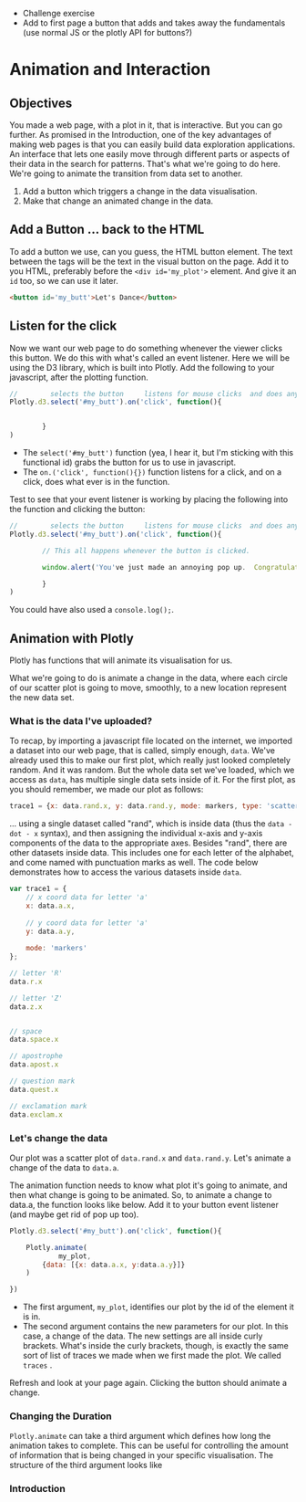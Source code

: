 * Challenge exercise
* Add to first page a button that adds and takes away the fundamentals \(use normal JS or the plotly API for buttons?\)

# Animation and Interaction

## Objectives

You made a web page, with a plot in it, that is interactive.  But you can go further.  As promised in the Introduction, one of the key advantages of making web pages is that you can easily build data exploration applications.  An interface that lets one easily move through different parts or aspects of their data in the search for patterns.  That's what we're going to do here.  We're going to animate the transition from data set to another.

1. Add a button which triggers a change in the data visualisation.
2. Make that change an animated change in the data.

## Add a Button ... back to the HTML

To add a button we use, can you guess, the HTML button element.  The text between the tags will be the text in the visual button on the page.  Add it to you HTML, preferably before the `<div id='my_plot'>` element.  And give it an `id` too, so we can use it later.

```HTML
<button id='my_butt'>Let's Dance</button>
```

## Listen for the click

Now we want our web page to do something whenever the viewer clicks this button.  We do this with what's called an event listener.  Here we will be using the D3 library, which is built into Plotly.  Add the following to your javascript, after the plotting function.

```JavaScript
//        selects the button     listens for mouse clicks  and does anything inside the function
Plotly.d3.select('#my_butt').on('click', function(){


        }
)
```

* The `select('#my_butt')` function \(yea, I hear it, but I'm sticking with this functional id\) grabs the button for us to use in javascript.
* The `on.('click', function(){})` function listens for a click, and on a click, does what ever is in the function.

Test to see that your event listener is working by placing the following into the function and clicking the button:

```JavaScript
//        selects the button     listens for mouse clicks  and does anything inside the function
Plotly.d3.select('#my_butt').on('click', function(){

        // This all happens whenever the button is clicked.

        window.alert('You've just made an annoying pop up.  Congratulations.')

        }
)
```

You could have also used a `console.log();`.

## Animation with Plotly

Plotly has functions that will animate its visualisation for us.

What we're going to do is animate a change in the data, where each circle of our scatter plot is going to move, smoothly, to a new location represent the new data set.

### What is the data I've uploaded?

To recap, by importing a javascript file located on the internet, we imported a dataset into our web page, that is called, simply enough, `data`.  We've already used this to make our first plot, which really just looked completely random.  And it was random.  But the whole data set we've loaded, which we access as `data`, has multiple single data sets inside of it.  For the first plot, as you should remember, we made our plot as follows:

```JavaScript
trace1 = {x: data.rand.x, y: data.rand.y, mode: markers, type: 'scatter'};
```

... using a single dataset called "rand", which is inside data \(thus the `data - dot - x` syntax\), and then assigning the individual x-axis and y-axis components of the data to the appropriate axes.  Besides "rand", there are other datasets inside data.  This includes one for each letter of the alphabet, and come named with punctuation marks as well.   The code below demonstrates how to access the various datasets inside `data`.

```JavaScript
var trace1 = {
    // x coord data for letter 'a'
    x: data.a.x,
    
    // y coord data for letter 'a'
    y: data.a.y,
    
    mode: 'markers'
};

// letter 'R'
data.r.x

// letter 'Z'
data.z.x


// space
data.space.x

// apostrophe
data.apost.x

// question mark
data.quest.x

// exclamation mark
data.exclam.x
```

### Let's change the data

Our plot was a scatter plot of `data.rand.x` and `data.rand.y`.   Let's animate a change of the data to `data.a`.  

The animation function needs to know what plot it's going to animate, and then what change is going to be animated.  So, to animate a change to data.a, the function looks like below.  Add it to your button event listener \(and maybe get rid of pop up too\).

```JavaScript
Plotly.d3.select('#my_butt').on('click', function(){

    Plotly.animate(
            my_plot, 
	    {data: [{x: data.a.x, y:data.a.y}]}
	)

})
```

* The first argument, `my_plot`, identifies our plot by the id of the element it is in.
* The second argument contains the new parameters for our plot.  In this case, a change of the data.  The new settings are all inside curly brackets.  What's inside the curly brackets, though, is exactly the same sort of list of traces we made when we first made the plot.  We called `traces` .

Refresh and look at your page again.  Clicking the button should animate a change.



### Changing the Duration

`Plotly.animate` can take a third argument which defines how long the animation takes to complete.  This can be useful for controlling the amount of information that is being changed in your specific visualisation.  The structure of the third argument looks like

 

### Introduction

### 



